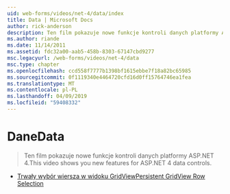 ```yaml
---
uid: web-forms/videos/net-4/data/index
title: Data | Microsoft Docs
author: rick-anderson
description: Ten film pokazuje nowe funkcje kontroli danych platformy ASP.NET 4.
ms.author: riande
ms.date: 11/14/2011
ms.assetid: fdc32a00-aab5-458b-8303-67147cbd9277
msc.legacyurl: /web-forms/videos/net-4/data
msc.type: chapter
ms.openlocfilehash: ccd558f7777b1398bf1615ebbe7f18a82bc65985
ms.sourcegitcommit: 0f1119340e4464720cfd16d0ff15764746ea1fea
ms.translationtype: MT
ms.contentlocale: pl-PL
ms.lasthandoff: 04/09/2019
ms.locfileid: "59408332"
---
```

# <a name="data"></a><span data-ttu-id="57421-103">Dane</span><span class="sxs-lookup"><span data-stu-id="57421-103">Data</span></span>

> <span data-ttu-id="57421-104">Ten film pokazuje nowe funkcje kontroli danych platformy ASP.NET 4.</span><span class="sxs-lookup"><span data-stu-id="57421-104">This video shows you new features for ASP.NET 4 data controls.</span></span>


- [<span data-ttu-id="57421-105">Trwały wybór wiersza w widoku GridView</span><span class="sxs-lookup"><span data-stu-id="57421-105">Persistent GridView Row Selection</span></span>](aspnet-4-quick-hit-persistent-gridview-row-selection.md)
